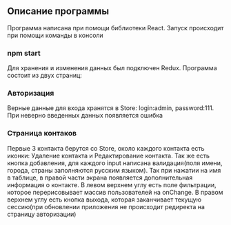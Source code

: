 
## Описание программы
Программа написана при помощи библиотеки React. Запуск происходит при помощи команды в консоли 
### npm start
Для хранения и изменения данных был подключен Redux. Программа состоит из двух страниц:
### Авторизация
Верные данные для входа хранятся в Store: login:admin, password:111. При неверно введенных данных появляется ошибка
### Страница контаков
Первые 3 контакта берутся со Store, около каждого контакта есть иконки: Удаление контакта и Редактирование контакта. Так же есть кнопка добавления, для каждого input написана валидация(поля имени, города, страны заполняются русским языком). Так при нажатии на имя в таблице, в правой части экрана появляется дополнительная информация о контакте.
В левом верхнем углу есть поле фильтрации, которое перерисовывает массив пользователей на onChange. В правом верхнем углу есть кнопка выхода, которая заканчивает текущую сессию(при обновлении приложения не происходит редиректа на страницу авторизации)


